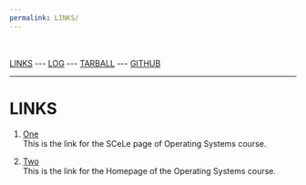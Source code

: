 ```yaml
---
permalink: LINKS/
---
```

<br><br>
[LINKS](https://github.com/azrahisman/os222/blob/master/links.md) ---
[LOG](https://azrahisman.github.io/os222/TXT/mylog.txt) ---
[TARBALL](https://os.vlsm.org/Log/azrahisman.tar.bz2.txt) ---
[GITHUB](https://github.com/azrahisman/os222/)
<br>
<hr>

# LINKS

1. [One](https://scele.cs.ui.ac.id/course/view.php?id=3398)<br>
This is the link for the SCeLe page of Operating Systems course.

2. [Two](https://os.vlsm.org/)<br>
This is the link for the Homepage of the Operating Systems course.
